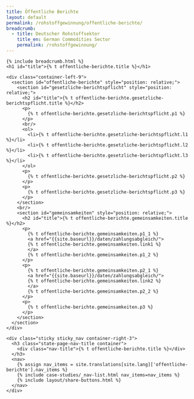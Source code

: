 ```yaml
---
title: Öffentliche Berichte
layout: default
permalink: /rohstoffgewinnung/offentliche-berichte/
breadcrumb:
  - title: Deutscher Rohstoffsektor
    title_en: German Commodities Sector
    permalink: /rohstoffgewinnung/
---
```

<link rel="stylesheet" type="text/css" href="{{ site.baseurl_root }}/css/slick-theme.css"/>
<link rel="stylesheet" type="text/css" href="//cdn.jsdelivr.net/jquery.slick/1.6.0/slick.css"/>

<main class="container-page-wrapper layout-state-pages">
  <section class="container" style="position: relative;">

    {% include breadcrumb.html %}
    <h1 id="title">{% t offentliche-berichte.title %}</h1>

    <div class="container-left-9">
      <section id="offentliche-berichte" style="position: relative;">
        <section id="gesetzliche-berichtspflicht" style="position: relative;">
          <h2 id="title">{% t offentliche-berichte.gesetzliche-berichtspflicht.title %}</h2>
          <p>
            {% t offentliche-berichte.gesetzliche-berichtspflicht.p1 %}
          </p>
          <br/>
          <ol>
            <li>{% t offentliche-berichte.gesetzliche-berichtspflicht.l1 %}</li>
            <li>{% t offentliche-berichte.gesetzliche-berichtspflicht.l2 %}</li>
            <li>{% t offentliche-berichte.gesetzliche-berichtspflicht.l3 %}</li>
          </ol>
          <p>
            {% t offentliche-berichte.gesetzliche-berichtspflicht.p2 %}
          </p>
          <p>
            {% t offentliche-berichte.gesetzliche-berichtspflicht.p3 %}
          </p>
        </section>
        <br/>
        <section id="gemeinsamkeiten" style="position: relative;">
          <h2 id="title">{% t offentliche-berichte.gemeinsamkeiten.title %}</h2>
          <p>
            {% t offentliche-berichte.gemeinsamkeiten.p1_1 %}
            <a href="{{site.baseurl}}/daten/zahlungsabgleich/">
            {% t offentliche-berichte.gemeinsamkeiten.link1 %}
            </a>
            {% t offentliche-berichte.gemeinsamkeiten.p1_2 %}
          </p>
          <p>
            {% t offentliche-berichte.gemeinsamkeiten.p2_1 %}
            <a href="{{site.baseurl}}/daten/zahlungsabgleich/">
            {% t offentliche-berichte.gemeinsamkeiten.link2 %}
            </a>
            {% t offentliche-berichte.gemeinsamkeiten.p2_2 %}
          </p>
          <p>
            {% t offentliche-berichte.gemeinsamkeiten.p3 %}
          </p>
        </section>
      </section>
    </div>

    <div class="sticky sticky_nav container-right-3">
      <h3 class="state-page-nav-title container">
        <div class="nav-title">{% t offentliche-berichte.title %}</div>
      </h3>
      <nav>
        {% assign nav_items = site.translations[site.lang]['offentliche-berichte'].nav_items %}
        {% include case-studies/_nav-list.html nav_items=nav_items %}
        {% include layout/share-buttons.html %}
      </nav>
    </div>
  </section>
</main>

<script src="https://ajax.googleapis.com/ajax/libs/jquery/1.12.4/jquery.min.js"></script>
<script type="text/javascript" src="//cdn.jsdelivr.net/jquery.slick/1.6.0/slick.min.js"></script>
<script type="text/javascript" src="{{ site.baseurl_root }}/js/lib/static.min.js" charset="utf-8"></script>
